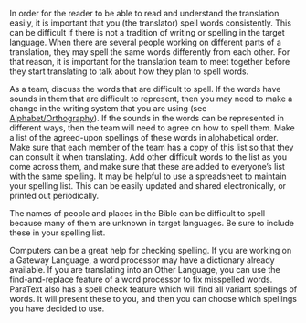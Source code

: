 In order for the reader to be able to read and understand the translation easily, it is important that you (the translator) spell words consistently. This can be difficult if there is not a tradition of writing or spelling in the target language. When there are several people working on different parts of a translation, they may spell the same words differently from each other. For that reason, it is important for the translation team to meet together before they start translating to talk about how they plan to spell words.

As a team, discuss the words that are difficult to spell. If the words have sounds in them that are difficult to represent, then you may need to make a change in the writing system that you are using (see [Alphabet/Orthography](../../translate/translate-alphabet/01.md)). If the sounds in the words can be represented in different ways, then the team will need to agree on how to spell them. Make a list of the agreed-upon spellings of these words in alphabetical order. Make sure that each member of the team has a copy of this list so that they can consult it when translating. Add other difficult words to the list as you come across them, and make sure that these are added to everyone’s list with the same spelling. It may be helpful to use a spreadsheet to maintain your spelling list. This can be easily updated and shared electronically, or printed out periodically.

The names of people and places in the Bible can be difficult to spell because many of them are unknown in target languages. Be sure to include these in your spelling list.

Computers can be a great help for checking spelling. If you are working on a Gateway Language, a word processor may have a dictionary already available. If you are translating into an Other Language, you can use the find-and-replace feature of a word processor to fix misspelled words. ParaText also has a spell check feature which will find all variant spellings of words. It will present these to you, and then you can choose which spellings you have decided to use.
